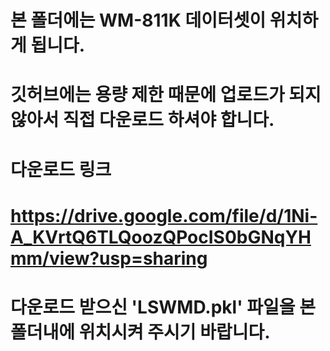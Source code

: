 # 본 폴더에는 WM-811K 데이터셋이 위치하게 됩니다.
# 깃허브에는 용량 제한 때문에 업로드가 되지 않아서 직접 다운로드 하셔야 합니다.
# 다운로드 링크
# https://drive.google.com/file/d/1Ni-A_KVrtQ6TLQoozQPocIS0bGNqYHmm/view?usp=sharing
# 다운로드 받으신 'LSWMD.pkl' 파일을 본 폴더내에 위치시켜 주시기 바랍니다.
